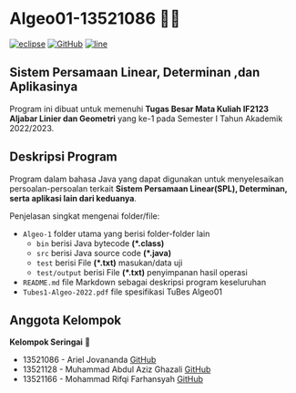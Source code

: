 # Algeo01-13521086 🧮🔥
<a href='https://www.java.com/en/' target="_blank"><img alt='eclipse' src='https://img.shields.io/badge/JAVA-100000?style=flat&logo=eclipse&logoColor=white&labelColor=black&color=A91100'/></a>  <a href='https://github.com/semifinal-com/Algeo01-13521086' target="_blank"><img alt='GitHub' src='https://img.shields.io/badge/GITHUB-100000?style=flat&logo=GitHub&logoColor=white&labelColor=black&color=1100B6'/></a>  <a href='https://line.me/en/' target="_blank"><img alt='line' src='https://img.shields.io/badge/LINE-100000?style=flat&logo=line&logoColor=white&labelColor=black&color=00A62C'/></a>

## Sistem Persamaan Linear, Determinan ,dan Aplikasinya 
Program ini dibuat untuk memenuhi **Tugas Besar Mata Kuliah IF2123 Aljabar Linier dan Geometri** yang ke-1 pada Semester I Tahun Akademik 2022/2023.
## Deskripsi Program
Program dalam bahasa Java yang dapat digunakan untuk menyelesaikan persoalan-persoalan terkait **Sistem Persamaan Linear(SPL), Determinan, serta aplikasi lain dari keduanya**.

Penjelasan singkat mengenai folder/file:
- `Algeo-1` folder utama yang berisi folder-folder lain<br>
	- `bin` berisi Java bytecode **(*.class)**
	- `src` berisi Java source code **(*.java)**
	- `test` berisi File **(*.txt)** masukan/data uji
	- `test/output` berisi File **(*.txt)** penyimpanan hasil operasi
- `README.md` file Markdown sebagai deskripsi program keseluruhan
- `Tubes1-Algeo-2022.pdf` file spesifikasi TuBes Algeo01

## Anggota Kelompok
**Kelompok Seringai** 🐺
* 13521086 - Ariel Jovananda <a href="https://github.com/arieljovananda88">GitHub</a>
* 13521128 - Muhammad Abdul Aziz Ghazali <a href="https://github.com/semifinal-com">GitHub</a>
* 13521166 - Mohammad Rifqi Farhansyah <a href="https://github.com/rifqifarhansyah">GitHub</a>
